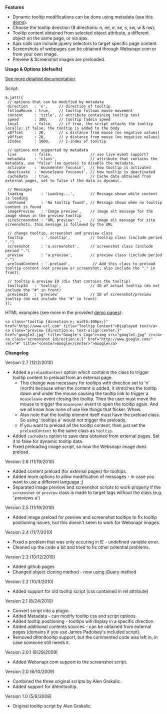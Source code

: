 **Features**

* Dynamic tooltip modifications can be done using metadata (see this [demo][1]).
* Choose the tooltip direction (8 directions: n, ne, e, se, s, sw, w & nw).
* Tooltip content obtained from selected object attribute, a different object on the same page, or via ajax.
* Ajax calls can include jquery selectors to target specific page content.
* Screenshots of webpages can be obtained through Websnapr.com or from your own image.
* Preview & Screenshot images are preloaded.

**Usage & Options (defaults)**

[See more detailed documentation][2].

Script:

    $.jatt({
     // options that can be modified by metadata
     direction   : 'n',     // direction of tooltip
     followMouse : true,    // tooltip follows mouse movement
     content     : 'title', // attribute containing tooltip text
     speed       : 300,     // tooltip fadein speed
     local       : false,   // if true, the script attachs the tooltip locally; if false, the tooltip is added to the body
     xOffset     : 20,      // x distance from mouse (no negative values)
     yOffset     : 20,      // y distance from mouse (no negative values)
     zIndex      : 1000,    // z-index of tooltip

     // options not supported by metadata
     live        : false,                 // use live event support?
     metadata    : 'class',               // attribute that contains the metadata, use "false" (no quotes) to disable the metadata.
     activate    : 'mouseenter focusin',  // how tooltip is activated
     deactivate  : 'mouseleave focusout', // how tooltip is deactivated
     cacheData   : true,                  // Cache data obtained from external pages, set to false if the data is dynamic.

     // Messages
     loading        : 'Loading...',       // Message shown while content is loading
     notFound       : 'No tooltip found', // Message shown when no tooltip content is found
     imagePreview   : 'Image preview',    // image alt message for the image shown in the preview tooltip
     siteScreenshot : 'URL preview: ',    // image alt message for site screenshots, this message is followed by the URL

     // change tooltip, screenshot and preview class
     tooltip        : '.tooltip',         // tooltip class (include period ".")
     screenshot     : 'a.screenshot',     // screenshot class (include period ".")
     preview        : 'a.preview',        // preview class (include period ".")
     preloadContent : '.preload',          // Add this class to preload tooltip content (not preview or screenshot; also include the "." in front).

     // tooltip & preview ID (div that contains the tooltip)
     tooltipId   : 'tooltip',             // ID of actual tooltip (do not include the "#" in front)
     previewId   : 'preview'              // ID of screenshot/preview tooltip (do not include the "#" in front)
    });

HTML examples (see more in the provided [demo pages][3]):

    <a class="tooltip {direction:n; width:100px;}" href="http://www.url.com" title="Tooltip Content">Displayed text</a>
    <a class="preview {direction:e; text-align:center;}" href="google2.jpg" title="Google's Logo"><img src="google1.jpg" /></a>
    <a class="screenshot {direction:e;}" href="http://www.google.com/" rel="#" title="<center>Google</center>">Google</a>

**Changelog**

Version 2.7 (12/2/2010)

* Added a `preloadContent` option which contains the class to trigger tooltip content to preload from an external page.
    * This change was necessary for tooltips with direction set to 'n' (north) because when the content is added, it stretches the tooltip down and under the mouse causing the tooltip link to trigger a `mouseleave` event closing the tooltip. Then the user must move the mouse to trigger the `mouseover` event to open the tooltip again. And we all know how none of use like things that flicker. Whew.
    * Also note that the tooltip element itself must have the preload class. So using '.tooltips a' would not trigger the preloads.
    * If you want to preload all the tooltip content, then just set the `preloadContent` to the same class as `tooltip`.
* Added `cacheData` option to save data obtained from external pages. Set it to false for dynamic tooltip data.
* Fixed preloading image script, so now the Websnapr image does preload.

Version 2.6 (11/19/2010)

* Added content preload (for external pages) for tooltips.
* Added more options to allow modification of messages - in case you want to use a different language ;)
* Separated image preview and screenshot scripts to work properly if the `screenshot` or `preview` class is made to target tags without the class (e.g. '.previews a')

Version 2.5 (11/19/2010)

* Added image preload for preview and screenshot tooltips to fix tooltip positioning issues, but this doesn't seem to work for Websnapr images.

Version 2.4 (11/7/2010)

* Fixed a problem that was only occuring in IE - undefined variable error.
* Cleaned up the code a bit and tried to fix other potential problems.

Version 2.3 (10/12/2010)

* Added github pages
* Changed object cloning method - now using jQuery method

Version 2.2 (10/3/2010)

* Added support for old tooltip script (css contained in rel attribute)

Version 2.1 (8/24/2010)

* Convert script into a plugin.
* Added Metadata - can modify tooltip css and script options.
* Added tooltip positioning - tooltips will display in a specific direction.
* Added additional contents sources - can be obtained from external pages (domains if you use James Padolsey's included script).
* Removed dhtmltooltip support, but the commented code was left in, in case someone still needs it.

Version 2.0.1 (8/29/2009)

* Added Websnapr.com support to the screenshot script.

Version 2.0 (6/10/2009)

* Combined the three original scripts by Alen Grakalic.
* Added support for dhtmltooltip.

Version 1.0 (5/8/2008)

* Original tooltip script by Alen Grakalic.

  [1]: http://mottie.github.com/Jatt/demo-metadata.htm
  [2]: http://mottie.github.com/Jatt/index.html
  [3]: http://mottie.github.com/Jatt/demo-more-examples.htm
